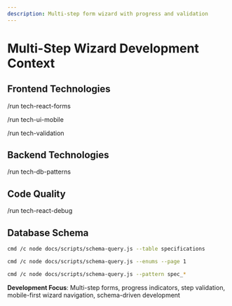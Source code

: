 ```yaml
---
description: Multi-step form wizard with progress and validation
---
```


# Multi-Step Wizard Development Context

## Frontend Technologies
/run tech-react-forms

/run tech-ui-mobile

/run tech-validation

## Backend Technologies
/run tech-db-patterns

## Code Quality
/run tech-react-debug

## Database Schema
```bash
cmd /c node docs/scripts/schema-query.js --table specifications
```

```bash
cmd /c node docs/scripts/schema-query.js --enums --page 1
```

```bash
cmd /c node docs/scripts/schema-query.js --pattern spec_*
```

**Development Focus**: Multi-step forms, progress indicators, step validation, mobile-first wizard navigation, schema-driven development
